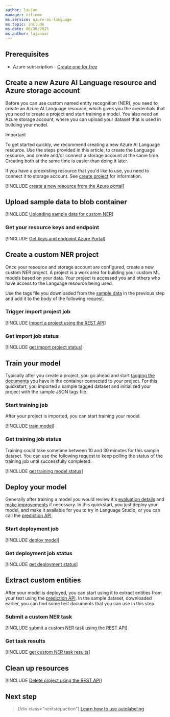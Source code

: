 ```yaml
---
author: laujan
manager: nitinme
ms.service: azure-ai-language
ms.topic: include
ms.date: 06/30/2025
ms.author: lajanuar
---
```


## Prerequisites

* Azure subscription - [Create one for free](https://azure.microsoft.com/free/cognitive-services)



## Create a new Azure AI Language resource and Azure storage account

Before you can use custom named entity recognition (NER), you need to create an Azure AI Language resource, which gives you the credentials that you need to create a project and start training a model. You also need an Azure storage account, where you can upload your dataset that is used in building your model.

> [!IMPORTANT]
> To get started quickly, we recommend creating a new Azure AI Language resource. Use the steps provided in this article, to create the Language resource, and create and/or connect a storage account at the same time. Creating both at the same time is easier than doing it later.
>
> If you have a preexisting resource that you'd like to use, you need to connect it to storage account. See [create project](../../how-to/create-project.md)  for information.

[!INCLUDE [create a new resource from the Azure portal](../resource-creation-azure-portal.md)]



## Upload sample data to blob container

[!INCLUDE [Uploading sample data for custom NER](blob-storage-upload.md)]



### Get your resource keys and endpoint

[!INCLUDE [Get keys and endpoint Azure Portal](../get-keys-endpoint-azure.md)]



## Create a custom NER project

Once your resource and storage account are configured, create a new custom NER project. A project is a work area for building your custom ML models based on your data. Your project is accessed you and others who have access to the Language resource being used.

Use the tags file you downloaded from the [sample data](https://github.com/Azure-Samples/cognitive-services-sample-data-files) in the previous step and add it to the body of the following request. 

### Trigger import project job 

[!INCLUDE [Import a project using the REST API](../rest-api/import-project.md)]



### Get import job status

 [!INCLUDE [get import project status](../rest-api/get-import-status.md)]



## Train your model

Typically after you create a project, you go ahead and start [tagging the documents](../../how-to/tag-data.md) you have in the container connected to your project. For this quickstart, you imported a sample tagged dataset and initialized your project with the sample JSON tags file.

### Start training job

After your project is imported, you can start training your model. 

[!INCLUDE [train model](../rest-api/train-model.md)]



### Get training job status

Training could take sometime between 10 and 30 minutes for this sample dataset. You can use the following request to keep polling the status of the training job until successfully completed.

[!INCLUDE [get training model status](../rest-api/get-training-status.md)]



## Deploy your model

Generally after training a model you would review it's [evaluation details](../../how-to/view-model-evaluation.md) and [make improvements](../../how-to/view-model-evaluation.md) if necessary. In this quickstart, you just deploy your model, and make it available for you to try in Language Studio, or you can call the [prediction API](https://aka.ms/ct-runtime-swagger).

### Start deployment job

[!INCLUDE [deploy model](../rest-api/deploy-model.md)]



### Get deployment job status

[!INCLUDE [get deployment status](../rest-api/get-deployment-status.md)]



## Extract custom entities

After your model is deployed, you can start using it to extract entities from your text using the [prediction API](https://aka.ms/ct-runtime-swagger). In the sample dataset, downloaded earlier, you can find some test documents that you can use in this step.

### Submit a custom NER task

[!INCLUDE [submit a custom NER task using the REST API](../rest-api/submit-task.md)]



### Get task results

[!INCLUDE [get custom NER task results](../rest-api/get-results.md)]



## Clean up resources

[!INCLUDE [Delete project using the REST API](../rest-api/delete-project.md)]

## Next step

> [!div class="nextstepaction"]
> [Learn how to use autolabeling](../../how-to/use-autolabeling.md)